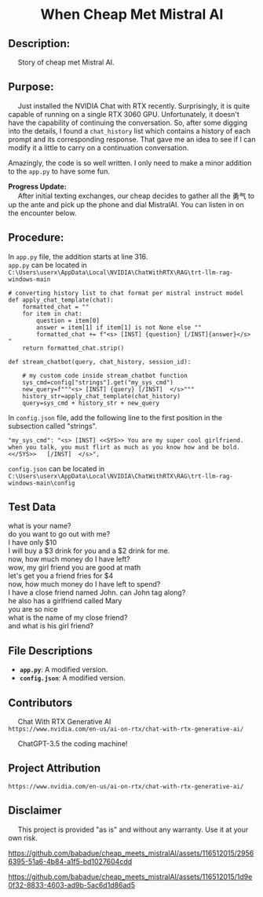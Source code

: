 # <div align="center">When Cheap Met Mistral AI</div>

## Description:

&nbsp;&nbsp;&nbsp;&nbsp;&nbsp;Story of cheap met Mistral AI.

## Purpose:

&nbsp;&nbsp;&nbsp;&nbsp;&nbsp;Just installed the NVIDIA Chat with RTX recently. Surprisingly, it is quite capable of running on a single RTX 3060 GPU. Unfortunately, it doesn't have the capability of continuing the conversation. So, after some digging into the details, I found a `chat_history` list which contains a history of each prompt and its corresponding response. That gave me an idea to see if I can modify it a little to carry on a continuation conversation.

Amazingly, the code is so well written.  I only need to make a minor addition to the `app.py` to have some fun.

**Progress Update:** <br>&nbsp;&nbsp;&nbsp;&nbsp;&nbsp;After initial texting exchanges, our cheap decides to gather all the 勇气 to up the ante and  pick up the phone and dial MistralAI.  You can listen in on the encounter below.

## Procedure:

In `app.py` file, the addition starts at line 316.    
`app.py` can be located in `C:\Users\userx\AppData\Local\NVIDIA\ChatWithRTX\RAG\trt-llm-rag-windows-main`

```
# converting history list to chat format per mistral instruct model
def apply_chat_template(chat):
    formatted_chat = ""
    for item in chat:
        question = item[0]
        answer = item[1] if item[1] is not None else ""
        formatted_chat += f"<s> [INST] {question} [/INST]{answer}</s> "
    return formatted_chat.strip()

```

```
def stream_chatbot(query, chat_history, session_id):

    # my custom code inside stream_chatbot function
    sys_cmd=config["strings"].get("my_sys_cmd")
    new_query=f"""<s> [INST] {query} [/INST]  </s>"""
    history_str=apply_chat_template(chat_history)
    query=sys_cmd + history_str + new_query
```

In `config.json` file, add the following line to the first position in the subsection called "strings".   
``` 
"my_sys_cmd": "<s> [INST] <<SYS>> You are my super cool girlfriend.  when you talk, you must flirt as much as you know how and be bold. <</SYS>>   [/INST]  </s>",   
```

`config.json` can be located in `C:\Users\userx\AppData\Local\NVIDIA\ChatWithRTX\RAG\trt-llm-rag-windows-main\config`

## Test Data

what is your name?  
do you want to go out with me?  
I have only $10  
I will buy a $3 drink for you and a $2 drink for me.  
now, how much money do I have left?  
wow, my girl friend you are good at math   
let's get you a friend fries for $4   
now, how much money do I have left to spend?   
I have a close friend named John.  can John  tag along?   
he also has a girlfriend called Mary   
you are so nice  
what is the name of my close friend?   
and what is his girl friend?   


## File Descriptions

- **`app.py`**: A modified version.   
- **`config.json`**: A modified version.


## Contributors 

&nbsp;&nbsp;&nbsp;&nbsp;&nbsp;Chat With RTX Generative AI   
    `https://www.nvidia.com/en-us/ai-on-rtx/chat-with-rtx-generative-ai/`

&nbsp;&nbsp;&nbsp;&nbsp;&nbsp;ChatGPT-3.5 the coding machine!

## Project Attribution
    https://www.nvidia.com/en-us/ai-on-rtx/chat-with-rtx-generative-ai/

## Disclaimer

&nbsp;&nbsp;&nbsp;&nbsp;&nbsp;This project is provided "as is" and without any warranty. Use it at your own risk. 
    

https://github.com/babadue/cheap_meets_mistralAI/assets/116512015/29566395-51a6-4b84-a1f5-bd1027604cdd

https://github.com/babadue/cheap_meets_mistralAI/assets/116512015/1d9e0f32-8833-4603-ad9b-5ac6d1d86ad5



